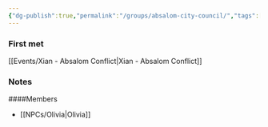```yaml
---
{"dg-publish":true,"permalink":"/groups/absalom-city-council/","tags":["group"],"noteIcon":"group","created":"2024-01-06T13:55:36.781+01:00","updated":"2024-01-06T13:56:22.513+01:00"}
---
```


### First met
[[Events/Xian - Absalom Conflict\|Xian - Absalom Conflict]]
### Notes

####Members
- [[NPCs/Olivia\|Olivia]]